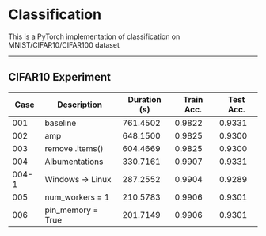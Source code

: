 # Classification
This is a PyTorch implementation of classification on MNIST/CIFAR10/CIFAR100 dataset

---

## CIFAR10 Experiment
| Case  | Description       | Duration (s) | Train Acc. | Test Acc. |
| ----- | ----------------- | ------------ | ---------- | --------- |
| 001   | baseline          | 761.4502     | 0.9822     | 0.9331    |
| 002   | amp               | 648.1500     | 0.9825     | 0.9300    |
| 003   | remove .items()   | 604.4669     | 0.9825     | 0.9300    |
| 004   | Albumentations    | 330.7161     | 0.9907     | 0.9331    |
| 004-1 | Windows -> Linux  | 287.2552     | 0.9904     | 0.9289    |
| 005   | num_workers = 1   | 210.5783     | 0.9906     | 0.9301    |
| 006   | pin_memory = True | 201.7149     | 0.9906     | 0.9301    |
